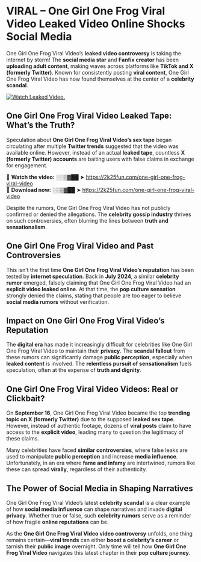 # VIRAL – One Girl One Frog Viral Video Leaked Video Online Shocks Social Media 

One Girl One Frog Viral Video’s **leaked video controversy** is taking the internet by storm! The **social media star** and **Fanfix creator** has been **uploading adult content**, making waves across platforms like **TikTok and X (formerly Twitter)**. Known for consistently posting **viral content**, One Girl One Frog Viral Video has now found themselves at the center of a **celebrity scandal**.  

[![Watch Leaked Video.](https://miro.medium.com/v2/resize:fit:828/format:webp/1*cilzJN44JGOrTw9NJCrNHA.gif "Watch Leaked Video")](https://2k25fun.com/one-girl-one-frog-viral-video)

## **One Girl One Frog Viral Video Leaked Tape: What’s the Truth?**  
Speculation about **One Girl One Frog Viral Video’s sex tape** began circulating after multiple **Twitter trends** suggested that the video was available online. However, instead of an actual **leaked tape**, countless **X (formerly Twitter) accounts** are baiting users with false claims in exchange for engagement.  

🔹 **Watch the video:** ░░▒▓██ ➤ https://2k25fun.com/one-girl-one-frog-viral-video  
🔹 **Download now:** ░░▒▓██ ➤ https://2k25fun.com/one-girl-one-frog-viral-video  

Despite the rumors, One Girl One Frog Viral Video has not publicly confirmed or denied the allegations. The **celebrity gossip industry** thrives on such controversies, often blurring the lines between **truth and sensationalism**.  

## **One Girl One Frog Viral Video and Past Controversies**  
This isn’t the first time **One Girl One Frog Viral Video’s reputation** has been tested by **internet speculation**. Back in **July 2024**, a similar **celebrity rumor** emerged, falsely claiming that One Girl One Frog Viral Video had an **explicit video leaked online**. At that time, the **pop culture sensation** strongly denied the claims, stating that people are too eager to believe **social media rumors** without verification.  

## **Impact on One Girl One Frog Viral Video’s Reputation**  
The **digital era** has made it increasingly difficult for celebrities like One Girl One Frog Viral Video to maintain their **privacy**. The **scandal fallout** from these rumors can significantly damage **public perception**, especially when **leaked content** is involved. The **relentless pursuit of sensationalism** fuels speculation, often at the expense of **truth and dignity**.  

## **One Girl One Frog Viral Video Videos: Real or Clickbait?**  
On **September 16**, One Girl One Frog Viral Video became the top **trending topic on X (formerly Twitter)** due to the supposed **leaked sex tape**. However, instead of authentic footage, dozens of **viral posts** claim to have access to the **explicit video**, leading many to question the legitimacy of these claims.  

Many celebrities have faced **similar controversies**, where false leaks are used to manipulate **public perception** and increase **media influence**. Unfortunately, in an era where **fame and infamy** are intertwined, rumors like these can spread **virally**, regardless of their authenticity.  

## **The Power of Social Media in Shaping Narratives**  
One Girl One Frog Viral Video’s latest **celebrity scandal** is a clear example of how **social media influence** can shape narratives and invade **digital privacy**. Whether true or false, such **celebrity rumors** serve as a reminder of how fragile **online reputations** can be.  

As the **One Girl One Frog Viral Video video controversy** unfolds, one thing remains certain—**viral trends** can either **boost a celebrity’s career** or tarnish their **public image** overnight. Only time will tell how **One Girl One Frog Viral Video** navigates this latest chapter in their **pop culture journey**. 